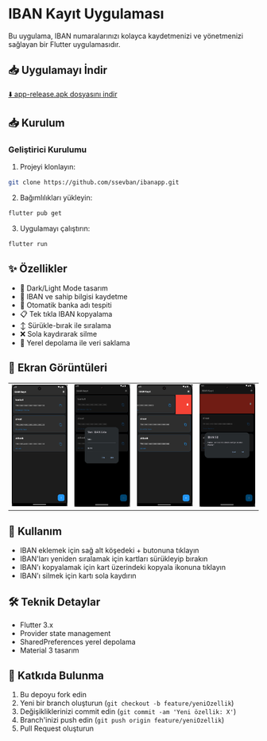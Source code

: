 # IBAN Kayıt Uygulaması

Bu uygulama, IBAN numaralarınızı kolayca kaydetmenizi ve yönetmenizi sağlayan bir Flutter uygulamasıdır.


## 📥 Uygulamayı İndir

[⬇️ app-release.apk dosyasını indir](https://github.com/ssevban/ibanapp/releases/download/v1.0.0/app-release.apk)
## 📥 Kurulum

### Geliştirici Kurulumu
1. Projeyi klonlayın:
```bash
git clone https://github.com/ssevban/ibanapp.git
```

2. Bağımlılıkları yükleyin:
```bash
flutter pub get
```

3. Uygulamayı çalıştırın:
```bash
flutter run
```

## ✨ Özellikler

- 🌙 Dark/Light Mode tasarım
- 📝 IBAN ve sahip bilgisi kaydetme
- 🏦 Otomatik banka adı tespiti
- 📋 Tek tıkla IBAN kopyalama
- ↕️ Sürükle-bırak ile sıralama
- ❌ Sola kaydırarak silme
- 💾 Yerel depolama ile veri saklama

## 📱 Ekran Görüntüleri

<table>
  <tr>
    <td><img src="screenshots/ana_ekran.png" width="200"></td>
    <td><img src="screenshots/iban_ekleme.png" width="200"></td>
    <td><img src="screenshots/silme_slide.png" width="200"></td>
    <td><img src="screenshots/silme_dialog.png" width="200"></td>
  </tr>
</table>

## 📝 Kullanım

- IBAN eklemek için sağ alt köşedeki + butonuna tıklayın
- IBAN'ları yeniden sıralamak için kartları sürükleyip bırakın
- IBAN'ı kopyalamak için kart üzerindeki kopyala ikonuna tıklayın
- IBAN'ı silmek için kartı sola kaydırın

## 🛠️ Teknik Detaylar

- Flutter 3.x
- Provider state management
- SharedPreferences yerel depolama
- Material 3 tasarım

## 🤝 Katkıda Bulunma

1. Bu depoyu fork edin
2. Yeni bir branch oluşturun (`git checkout -b feature/yeniOzellik`)
3. Değişikliklerinizi commit edin (`git commit -am 'Yeni özellik: X'`)
4. Branch'inizi push edin (`git push origin feature/yeniOzellik`)
5. Pull Request oluşturun
